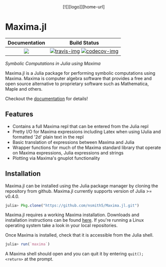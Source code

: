<center>[![][logo]][home-url]</center>

#  Maxima.jl  

| **Documentation**           | **Build Status**            |
|:---------------------------:|:---------------------------:|
|[![][docs-img]][docs-url]    |[![travis-img]][travis-url] [![codecov-img]][codecov-url] |

*Symbolic Computations in Julia using Maxima*

Maxima.jl is a Julia package for performing symbolic computations using Maxima.
Maxima is computer algebra software that provides a free and open source
alternative to proprietary software such as Mathematica, Maple and others.

Checkout the [documentation](https://nsmith5.github.io/Maxima.jl) for details!

## Features

 - Contains a full Maxima repl that can be entered from the Julia repl
 - Pretty I/O for Maxima expressions including Latex when using IJulia and formatted '2d' plain text in the repl
 - Basic translation of expressions between Maxima and Julia
 - Wrapper functions for much of the Maxima standard library that operate on Maxima expressions, Julia expressions and strings
 - Plotting via Maxima's gnuplot functionality

## Installation

Maxima.jl can be installed using the Julia package manager by cloning the
repository from github. Maxima.jl currently supports version of Julia >= v0.4.0.

```julia
julia> Pkg.clone("https://github.com/nsmith5/Maxima.jl.git")

```

Maxima.jl requires a working Maxima installation. Downloads and installation
instructions can be found [here](http://maxima.sourceforge.net/). If you're
running a Linux operating system take a look in your local repositories.

Once Maxima is installed, check that it is accessible from the Julia shell.

```julia
julia> run(`maxima`)
```

A Maxima shell should open and you can quit it by entering `quit(); <return>` at the prompt.

[home-url]: https://github.com/nsmith5/Maxima.jl.git
[logo]: ./docs/src/assets/logo.png

[docs-img]: https://img.shields.io/badge/docs-stable-blue.svg
[docs-url]: https://nsmith5.github.io/Maxima.jl/

[codecov-img]: https://codecov.io/gh/nsmith5/Maxima.jl/branch/master/graph/badge.svg
[codecov-url]: https://codecov.io/gh/nsmith5/Maxima.jl

[travis-img]: https://travis-ci.org/nsmith5/Maxima.jl.svg?branch=master
[travis-url]: https://travis-ci.org/nsmith5/Maxima.jl

